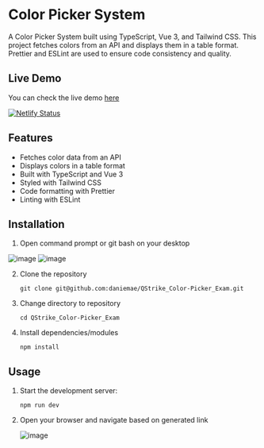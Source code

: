 # Color Picker System

A Color Picker System built using TypeScript, Vue 3, and Tailwind CSS. This project fetches colors from an API and displays them in a table format. Prettier and ESLint are used to ensure code consistency and quality.

## Live Demo
You can check the live demo <a href="https://qstrike-color-picker-exam.netlify.app/">here</a>

[![Netlify Status](https://api.netlify.com/api/v1/badges/3d7c692f-3672-4a72-b7c3-07888f4dd6bc/deploy-status)](https://app.netlify.com/sites/qstrike-color-picker-exam/deploys)

## Features
- Fetches color data from an API
- Displays colors in a table format
- Built with TypeScript and Vue 3
- Styled with Tailwind CSS
- Code formatting with Prettier
- Linting with ESLint

## Installation

1. Open command prompt or git bash on your desktop

  ![image](https://github.com/daniemae/QStrike_Color-Picker_Exam/assets/125031706/a696febf-c54b-4d26-9c4b-61882e580676)
  ![image](https://github.com/daniemae/QStrike_Color-Picker_Exam/assets/125031706/c6990958-00e1-44d4-bb43-badbe33f5c91)

2. Clone the repository  
    ```
   git clone git@github.com:daniemae/QStrike_Color-Picker_Exam.git
    ```
    
3. Change directory to repository
   ```
   cd QStrike_Color-Picker_Exam
   ```
   
5. Install dependencies/modules
   ```
   npm install
   ```

## Usage

1. Start the development server:
   ```
   npm run dev
   ```

2. Open your browser and navigate based on generated link
   
   ![image](https://github.com/daniemae/QStrike_Color-Picker_Exam/assets/125031706/80c94c71-e536-4df5-88dc-775fd72988c2)
